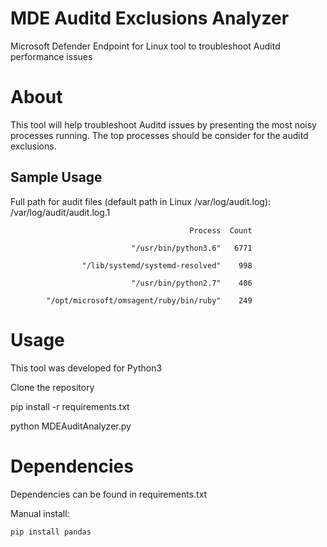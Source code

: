 # MDE Auditd Exclusions Analyzer
Microsoft Defender Endpoint for Linux tool to troubleshoot Auditd performance issues

# About
This tool will help troubleshoot Auditd issues by presenting the most noisy processes running. The top processes should be consider for the auditd exclusions.

## Sample Usage
Full path for audit files (default path in Linux /var/log/audit.log): /var/log/audit/audit.log.1
                                            
                                            Process  Count
                               
                               "/usr/bin/python3.6"   6771
                    
                    "/lib/systemd/systemd-resolved"    998
                               
                               "/usr/bin/python2.7"    406
            
            "/opt/microsoft/omsagent/ruby/bin/ruby"    249

# Usage
This tool was developed for Python3

Clone the repository

pip install -r requirements.txt

python MDEAuditAnalyzer.py

# Dependencies
Dependencies can be found in requirements.txt

Manual install:

`
    pip install pandas
`
